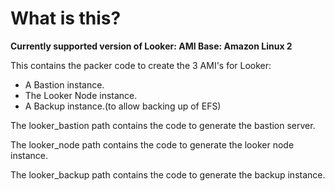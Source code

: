 # What is this?

**Currently supported version of Looker: <this is configurable>**
**AMI Base: Amazon Linux 2**

This contains the packer code to create the 3 AMI's for Looker:
  * A Bastion instance.
  * The Looker Node instance.
  * A Backup instance.(to allow backing up of EFS)

The looker_bastion path contains the code to generate the bastion server.

The looker_node path contains the code to generate the looker node instance.

The looker_backup path contains the code to generate the backup instance.

